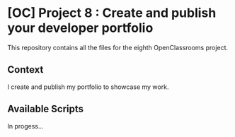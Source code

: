 # [OC] Project 8 : Create and publish your developer portfolio
This repository contains all the files for the eighth OpenClassrooms project.

## Context

I create and publish my portfolio to showcase my work.

## Available Scripts

In progess...
